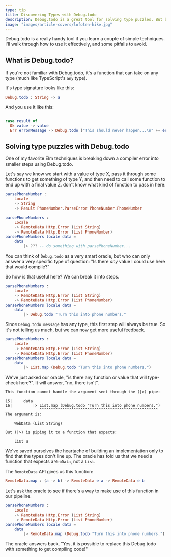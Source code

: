 ```yaml
---
type: tip
title: Discovering Types with Debug.todo
description: Debug.todo is a great tool for solving type puzzles. But best as a short-lived tool.
image: "images/article-covers/lofoten-hike.jpg"
---
```


Debug.todo is a really handy tool if you learn a couple of simple techniques. I'll walk through how to use it effectively, and some pitfalls to avoid.

## What is Debug.todo?

If you're not familiar with Debug.todo, it's a function that can take on any type (much like TypeScript's `any` type).

It's type signature looks like this:

```elm
Debug.todo : String -> a
```

And you use it like this:

```elm

case result of
  Ok value -> value
  Err errorMessage -> Debug.todo ("This should never happen...\n" ++ errorMessage)
```

## Solving type puzzles with Debug.todo

One of my favorite Elm techniques is breaking down a compiler error into smaller steps using Debug.todo.

Let's say we know we start with a value of type X, pass it through some functions to get something of type Y, and then need to call some function to end up with a final value Z.
don't know what kind of function to pass in here:

```elm
parsePhoneNumber :
    Locale
    -> String
    -> Result PhoneNumber.ParseError PhoneNumber.PhoneNumber

parsePhoneNumbers :
    Locale
    -> RemoteData Http.Error (List String)
    -> RemoteData Http.Error (List PhoneNumber)
parsePhoneNumbers locale data =
    data
        |> ??? -- do something with parsePhoneNumber...
```

You can think of `Debug.todo` as a very smart oracle, but who can only answer a very specific type of question: "Is there _any_ value I could use here that would compile?"

So how is that useful here? We can break it into steps.

```elm
parsePhoneNumbers :
    Locale
    -> RemoteData Http.Error (List String)
    -> RemoteData Http.Error (List PhoneNumber)
parsePhoneNumbers locale data =
    data
        |> Debug.todo "Turn this into phone numbers."
```

Since `Debug.todo message` has any type, this first step will always be true. So it's not telling us much, but we can now get more useful feedback.

```elm
parsePhoneNumbers :
    Locale
    -> RemoteData Http.Error (List String)
    -> RemoteData Http.Error (List PhoneNumber)
parsePhoneNumbers locale data =
    data
        |> List.map (Debug.todo "Turn this into phone numbers.")
```

We've just asked our oracle, "is there any function or value that will type-check here?". It will answer, "no, there isn't".

```shell
This function cannot handle the argument sent through the (|>) pipe:

15|     data
16|         |> List.map (Debug.todo "Turn this into phone numbers.")
               ^^^^^^^^^^^^^^^^^^^^^^^^^^^^^^^^^^^^^^^^^^^^^^^^^^^^
The argument is:

    WebData (List String)

But (|>) is piping it to a function that expects:

    List a
```

We've saved ourselves the heartache of building an implementation only to find that the types don't line up. The oracle has told us that we need a function that expects a `WebData`, not a `List`.

The `RemoteData` API gives us this function:

```elm
RemoteData.map : (a -> b) -> RemoteData e a -> RemoteData e b
```

Let's ask the oracle to see if there's a way to make use of this function in our pipeline.

```elm
parsePhoneNumbers :
    Locale
    -> RemoteData Http.Error (List String)
    -> RemoteData Http.Error (List PhoneNumber)
parsePhoneNumbers locale data =
    data
        |> RemoteData.map (Debug.todo "Turn this into phone numbers.")
```

The oracle answers back, "Yes, it is possible to replace this Debug.todo with something to get compiling code!"
